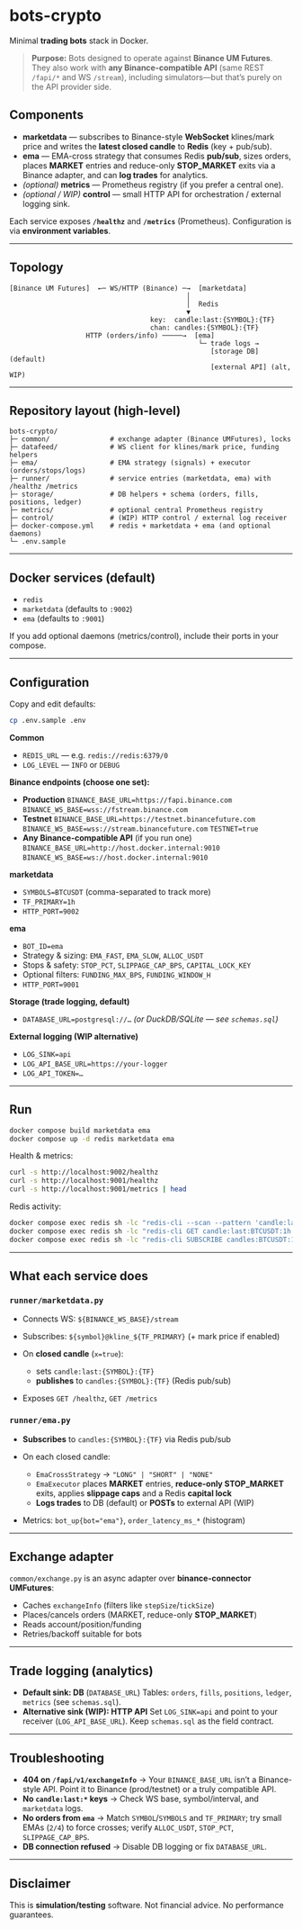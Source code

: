 # bots-crypto

Minimal **trading bots** stack in Docker.

> **Purpose:** Bots designed to operate against **Binance UM Futures**.
> They also work with **any Binance-compatible API** (same REST `/fapi/*` and WS `/stream`), including simulators—but that’s purely on the API provider side.

## Components

* **marketdata** — subscribes to Binance-style **WebSocket** klines/mark price and writes the **latest closed candle** to **Redis** (key + pub/sub).
* **ema** — EMA-cross strategy that consumes Redis **pub/sub**, sizes orders, places **MARKET** entries and reduce-only **STOP_MARKET** exits via a Binance adapter, and can **log trades** for analytics.
* *(optional)* **metrics** — Prometheus registry (if you prefer a central one).
* *(optional / WIP)* **control** — small HTTP API for orchestration / external logging sink.

Each service exposes **`/healthz`** and **`/metrics`** (Prometheus). Configuration is via **environment variables**.

---

## Topology

```
[Binance UM Futures]  ←─ WS/HTTP (Binance) ─→  [marketdata]
                                            │
                                            │  Redis
                                            ▼
                                   key:  candle:last:{SYMBOL}:{TF}
                                   chan: candles:{SYMBOL}:{TF}
                   HTTP (orders/info) ─────→  [ema]
                                               └─ trade logs →
                                                  [storage DB]  (default)
                                                  [external API] (alt, WIP)
```

---

## Repository layout (high-level)

```
bots-crypto/
├─ common/               # exchange adapter (Binance UMFutures), locks
├─ datafeed/             # WS client for klines/mark price, funding helpers
├─ ema/                  # EMA strategy (signals) + executor (orders/stops/logs)
├─ runner/               # service entries (marketdata, ema) with /healthz /metrics
├─ storage/              # DB helpers + schema (orders, fills, positions, ledger)
├─ metrics/              # optional central Prometheus registry
├─ control/              # (WIP) HTTP control / external log receiver
├─ docker-compose.yml    # redis + marketdata + ema (and optional daemons)
└─ .env.sample
```

---

## Docker services (default)

* `redis`
* `marketdata` (defaults to `:9002`)
* `ema` (defaults to `:9001`)

If you add optional daemons (metrics/control), include their ports in your compose.

---

## Configuration

Copy and edit defaults:

```bash
cp .env.sample .env
```

**Common**

* `REDIS_URL` — e.g. `redis://redis:6379/0`
* `LOG_LEVEL` — `INFO` or `DEBUG`

**Binance endpoints (choose one set):**

* **Production**
  `BINANCE_BASE_URL=https://fapi.binance.com`
  `BINANCE_WS_BASE=wss://fstream.binance.com`
* **Testnet**
  `BINANCE_BASE_URL=https://testnet.binancefuture.com`
  `BINANCE_WS_BASE=wss://stream.binancefuture.com`
  `TESTNET=true`
* **Any Binance-compatible API** (if you run one)
  `BINANCE_BASE_URL=http://host.docker.internal:9010`
  `BINANCE_WS_BASE=ws://host.docker.internal:9010`

**marketdata**

* `SYMBOLS=BTCUSDT` (comma-separated to track more)
* `TF_PRIMARY=1h`
* `HTTP_PORT=9002`

**ema**

* `BOT_ID=ema`
* Strategy & sizing: `EMA_FAST`, `EMA_SLOW`, `ALLOC_USDT`
* Stops & safety: `STOP_PCT`, `SLIPPAGE_CAP_BPS`, `CAPITAL_LOCK_KEY`
* Optional filters: `FUNDING_MAX_BPS`, `FUNDING_WINDOW_H`
* `HTTP_PORT=9001`

**Storage (trade logging, default)**

* `DATABASE_URL=postgresql://…` *(or DuckDB/SQLite — see `schemas.sql`)*

**External logging (WIP alternative)**

* `LOG_SINK=api`
* `LOG_API_BASE_URL=https://your-logger`
* `LOG_API_TOKEN=…`

---

## Run

```bash
docker compose build marketdata ema
docker compose up -d redis marketdata ema
```

Health & metrics:

```bash
curl -s http://localhost:9002/healthz
curl -s http://localhost:9001/healthz
curl -s http://localhost:9001/metrics | head
```

Redis activity:

```bash
docker compose exec redis sh -lc "redis-cli --scan --pattern 'candle:last:*' | head"
docker compose exec redis sh -lc "redis-cli GET candle:last:BTCUSDT:1h | head -c 200; echo"
docker compose exec redis sh -lc "redis-cli SUBSCRIBE candles:BTCUSDT:1h"
```

---

## What each service does

### `runner/marketdata.py`

* Connects WS: `${BINANCE_WS_BASE}/stream`
* Subscribes: `${symbol}@kline_${TF_PRIMARY}` (+ mark price if enabled)
* On **closed candle** (`x=true`):

  * sets `candle:last:{SYMBOL}:{TF}`
  * **publishes** to `candles:{SYMBOL}:{TF}` (Redis pub/sub)
* Exposes `GET /healthz`, `GET /metrics`

### `runner/ema.py`

* **Subscribes** to `candles:{SYMBOL}:{TF}` via Redis pub/sub
* On each closed candle:

  * `EmaCrossStrategy` → `"LONG" | "SHORT" | "NONE"`
  * `EmaExecutor` places **MARKET** entries, **reduce-only STOP_MARKET** exits, applies **slippage caps** and a Redis **capital lock**
  * **Logs trades** to DB (default) or **POSTs** to external API (WIP)
* Metrics: `bot_up{bot="ema"}`, `order_latency_ms_*` (histogram)

---

## Exchange adapter

`common/exchange.py` is an async adapter over **binance-connector UMFutures**:

* Caches `exchangeInfo` (filters like `stepSize`/`tickSize`)
* Places/cancels orders (MARKET, reduce-only **STOP_MARKET**)
* Reads account/position/funding
* Retries/backoff suitable for bots

---

## Trade logging (analytics)

* **Default sink: DB** (`DATABASE_URL`)
  Tables: `orders`, `fills`, `positions`, `ledger`, `metrics` (see `schemas.sql`).
* **Alternative sink (WIP): HTTP API**
  Set `LOG_SINK=api` and point to your receiver (`LOG_API_BASE_URL`).
  Keep `schemas.sql` as the field contract.

---

## Troubleshooting

* **404 on `/fapi/v1/exchangeInfo`** → Your `BINANCE_BASE_URL` isn’t a Binance-style API. Point it to Binance (prod/testnet) or a truly compatible API.
* **No `candle:last:*` keys** → Check WS base, symbol/interval, and `marketdata` logs.
* **No orders from `ema`** → Match `SYMBOL`/`SYMBOLS` and `TF_PRIMARY`; try small EMAs (`2/4`) to force crosses; verify `ALLOC_USDT`, `STOP_PCT`, `SLIPPAGE_CAP_BPS`.
* **DB connection refused** → Disable DB logging or fix `DATABASE_URL`.

---

## Disclaimer

This is **simulation/testing** software. Not financial advice. No performance guarantees.
